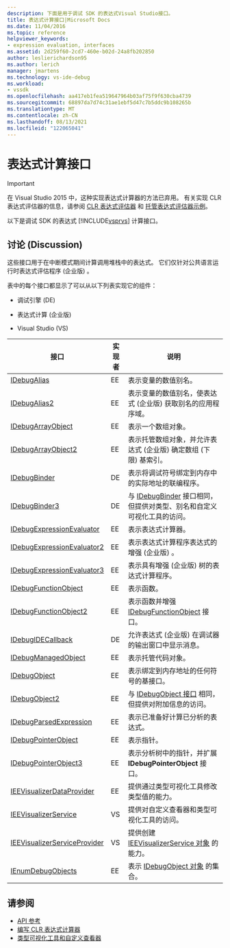 ```yaml
---
description: 下面是用于调试 SDK 的表达式Visual Studio接口。
title: 表达式计算接口|Microsoft Docs
ms.date: 11/04/2016
ms.topic: reference
helpviewer_keywords:
- expression evaluation, interfaces
ms.assetid: 2d259f60-2cd7-460e-b02d-24a8fb202850
author: leslierichardson95
ms.author: lerich
manager: jmartens
ms.technology: vs-ide-debug
ms.workload:
- vssdk
ms.openlocfilehash: aa417eb1fea519647964b03af75f9f630cba4739
ms.sourcegitcommit: 68897da7d74c31ae1ebf5d47c7b5ddc9b108265b
ms.translationtype: MT
ms.contentlocale: zh-CN
ms.lasthandoff: 08/13/2021
ms.locfileid: "122065041"
---
```

# <a name="expression-evaluation-interfaces"></a>表达式计算接口
> [!IMPORTANT]
> 在 Visual Studio 2015 中，这种实现表达式计算器的方法已弃用。 有关实现 CLR 表达式评估器的信息，请参阅 [CLR 表达式评估器](https://github.com/Microsoft/ConcordExtensibilitySamples/wiki/CLR-Expression-Evaluators) 和 [托管表达式评估器示例](https://github.com/Microsoft/ConcordExtensibilitySamples/wiki/Managed-Expression-Evaluator-Sample)。

 以下是调试 SDK 的表达式 [!INCLUDE[vsprvs](../../../code-quality/includes/vsprvs_md.md)] 计算接口。

## <a name="discussion"></a>讨论 (Discussion)
 这些接口用于在中断模式期间计算调用堆栈中的表达式。 它们仅针对公共语言运行时表达式评估程序 (企业版) 。

 表中的每个接口都显示了可以从以下列表实现它的组件：

- 调试引擎 (DE) 

- 表达式计算 (企业版) 

- Visual Studio (VS) 

|接口|实现者|说明|
|---------------|--------------------|-----------------|
|[IDebugAlias](../../../extensibility/debugger/reference/idebugalias.md)|EE|表示变量的数值别名。|
|[IDebugAlias2](../../../extensibility/debugger/reference/idebugalias2.md)|EE|表示变量的数值别名，使表达式 (企业版) 获取别名的应用程序域。|
|[IDebugArrayObject](../../../extensibility/debugger/reference/idebugarrayobject.md)|EE|表示一个数组对象。|
|[IDebugArrayObject2](../../../extensibility/debugger/reference/idebugarrayobject2.md)|EE|表示托管数组对象，并允许表达式 (企业版) 确定数组 (下限) 基索引。|
|[IDebugBinder](../../../extensibility/debugger/reference/idebugbinder.md)|DE|表示将调试符号绑定到内存中的实际地址的联编程序。|
|[IDebugBinder3](../../../extensibility/debugger/reference/idebugbinder3.md)|DE|与 [IDebugBinder](../../../extensibility/debugger/reference/idebugbinder.md) 接口相同，但提供对类型、别名和自定义可视化工具的访问。|
|[IDebugExpressionEvaluator](../../../extensibility/debugger/reference/idebugexpressionevaluator.md)|EE|表示表达式计算器。|
|[IDebugExpressionEvaluator2](../../../extensibility/debugger/reference/idebugexpressionevaluator2.md)|EE|表示表达式计算程序表达式的增强 (企业版) 。|
|[IDebugExpressionEvaluator3](../../../extensibility/debugger/reference/idebugexpressionevaluator3.md)|EE|表示具有增强 (企业版) 树的表达式计算程序。|
|[IDebugFunctionObject](../../../extensibility/debugger/reference/idebugfunctionobject.md)|EE|表示函数。|
|[IDebugFunctionObject2](../../../extensibility/debugger/reference/idebugfunctionobject2.md)|EE|表示函数并增强 [IDebugFunctionObject](../../../extensibility/debugger/reference/idebugfunctionobject.md) 接口。|
|[IDebugIDECallback](../../../extensibility/debugger/reference/idebugidecallback.md)|DE|允许表达式 (企业版) 在调试器的输出窗口中显示消息。|
|[IDebugManagedObject](../../../extensibility/debugger/reference/idebugmanagedobject.md)|EE|表示托管代码对象。|
|[IDebugObject](../../../extensibility/debugger/reference/idebugobject.md)|EE|表示绑定到内存地址的任何符号的基接口。|
|[IDebugObject2](../../../extensibility/debugger/reference/idebugobject2.md)|EE|与 [IDebugObject 接口](../../../extensibility/debugger/reference/idebugobject.md) 相同，但提供对附加信息的访问。|
|[IDebugParsedExpression](../../../extensibility/debugger/reference/idebugparsedexpression.md)|EE|表示已准备好计算已分析的表达式。|
|[IDebugPointerObject](../../../extensibility/debugger/reference/idebugpointerobject.md)|EE|表示指针。|
|[IDebugPointerObject3](../../../extensibility/debugger/reference/idebugpointerobject3.md)|EE|表示分析树中的指针，并扩展 **IDebugPointerObject** 接口。|
|[IEEVisualizerDataProvider](../../../extensibility/debugger/reference/ieevisualizerdataprovider.md)|EE|提供通过类型可视化工具修改类型值的能力。|
|[IEEVisualizerService](../../../extensibility/debugger/reference/ieevisualizerservice.md)|VS|提供对自定义查看器和类型可视化工具的访问。|
|[IEEVisualizerServiceProvider](../../../extensibility/debugger/reference/ieevisualizerserviceprovider.md)|VS|提供创建 [IEEVisualizerService 对象](../../../extensibility/debugger/reference/ieevisualizerservice.md) 的能力。|
|[IEnumDebugObjects](../../../extensibility/debugger/reference/ienumdebugobjects.md)|EE|表示 [IDebugObject 对象](../../../extensibility/debugger/reference/idebugobject.md) 的集合。|

## <a name="see-also"></a>请参阅
- [API 参考](../../../extensibility/debugger/reference/api-reference-visual-studio-debugging.md)
- [编写 CLR 表达式计算器](../../../extensibility/debugger/writing-a-common-language-runtime-expression-evaluator.md)
- [类型可视化工具和自定义查看器](../../../extensibility/debugger/type-visualizer-and-custom-viewer.md)
